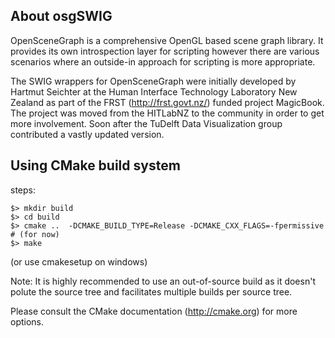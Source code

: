 About osgSWIG
-------------

OpenSceneGraph is a comprehensive OpenGL based scene graph
library. It provides its own introspection layer for scripting
however there are various scenarios where an outside-in approach
for scripting is more appropriate.

The SWIG wrappers for OpenSceneGraph were initially developed by
Hartmut Seichter at the Human Interface Technology Laboratory New Zealand
as part of the FRST (http://frst.govt.nz/) funded project MagicBook. The
project was moved from the HITLabNZ to the community in order to get more 
involvement.
Soon after the TuDelft Data Visualization group contributed a vastly updated version.


Using CMake build system
------------------------
steps:

    $> mkdir build
    $> cd build
    $> cmake ..  -DCMAKE_BUILD_TYPE=Release -DCMAKE_CXX_FLAGS=-fpermissive # (for now)
    $> make

(or use cmakesetup on windows)

Note: It is highly recommended to use an out-of-source build as 
it doesn't polute the source tree and facilitates multiple builds 
per source tree.

Please consult the CMake documentation (http://cmake.org) for more options.
